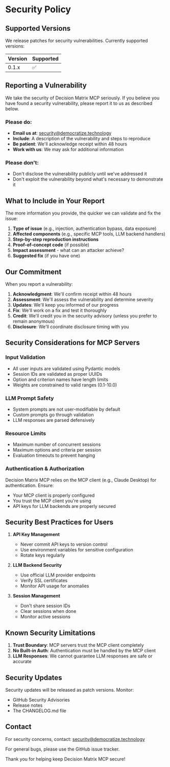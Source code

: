 # Security Policy

## Supported Versions

We release patches for security vulnerabilities. Currently supported versions:

| Version | Supported          |
| ------- | ------------------ |
| 0.1.x   | :white_check_mark: |

## Reporting a Vulnerability

We take the security of Decision Matrix MCP seriously. If you believe you have found a security vulnerability, please report it to us as described below.

### Please do:

- **Email us at**: security@democratize.technology
- **Include**: A description of the vulnerability and steps to reproduce
- **Be patient**: We'll acknowledge receipt within 48 hours
- **Work with us**: We may ask for additional information

### Please don't:

- Don't disclose the vulnerability publicly until we've addressed it
- Don't exploit the vulnerability beyond what's necessary to demonstrate it

## What to Include in Your Report

The more information you provide, the quicker we can validate and fix the issue:

1. **Type of issue** (e.g., injection, authentication bypass, data exposure)
2. **Affected components** (e.g., specific MCP tools, LLM backend handlers)
3. **Step-by-step reproduction instructions**
4. **Proof-of-concept code** (if possible)
5. **Impact assessment** - what can an attacker achieve?
6. **Suggested fix** (if you have one)

## Our Commitment

When you report a vulnerability:

1. **Acknowledgment**: We'll confirm receipt within 48 hours
2. **Assessment**: We'll assess the vulnerability and determine severity
3. **Updates**: We'll keep you informed of our progress
4. **Fix**: We'll work on a fix and test it thoroughly
5. **Credit**: We'll credit you in the security advisory (unless you prefer to remain anonymous)
6. **Disclosure**: We'll coordinate disclosure timing with you

## Security Considerations for MCP Servers

### Input Validation

- All user inputs are validated using Pydantic models
- Session IDs are validated as proper UUIDs
- Option and criterion names have length limits
- Weights are constrained to valid ranges (0.1-10.0)

### LLM Prompt Safety

- System prompts are not user-modifiable by default
- Custom prompts go through validation
- LLM responses are parsed defensively

### Resource Limits

- Maximum number of concurrent sessions
- Maximum options and criteria per session
- Evaluation timeouts to prevent hanging

### Authentication & Authorization

Decision Matrix MCP relies on the MCP client (e.g., Claude Desktop) for authentication. Ensure:

- Your MCP client is properly configured
- You trust the MCP client you're using
- API keys for LLM backends are properly secured

## Security Best Practices for Users

1. **API Key Management**
   - Never commit API keys to version control
   - Use environment variables for sensitive configuration
   - Rotate keys regularly

2. **LLM Backend Security**
   - Use official LLM provider endpoints
   - Verify SSL certificates
   - Monitor API usage for anomalies

3. **Session Management**
   - Don't share session IDs
   - Clear sessions when done
   - Monitor active sessions

## Known Security Limitations

1. **Trust Boundary**: MCP servers trust the MCP client completely
2. **No Built-in Auth**: Authentication must be handled by the MCP client
3. **LLM Responses**: We cannot guarantee LLM responses are safe or accurate

## Security Updates

Security updates will be released as patch versions. Monitor:

- GitHub Security Advisories
- Release notes
- The CHANGELOG.md file

## Contact

For security concerns, contact: security@democratize.technology

For general bugs, please use the GitHub issue tracker.

Thank you for helping keep Decision Matrix MCP secure!

